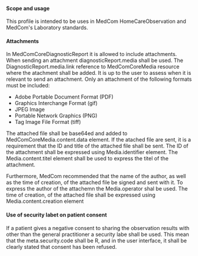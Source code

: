 #### Scope and usage
This profile is intended to be uses in  MedCom HomeCareObservation and MedCom's Laboratory standards. 

#### Attachments 
In MedComCoreDiagnosticReport it is allowed to include attachments. When sending an attachment diagnosticReport.media shall be used. The DiagnosticReport.media.link reference to MedComCoreMedia resource where the atachment shall be added. 
It is up to the user to assess when it is relevant to send an attachment. 
Only an attachment of the following formats must be included: 

* Adobe Portable Document Format (PDF)
* Graphics Interchange Format (gif)
* JPEG Image
* Portable Network Graphics (PNG)
* Tag Image File Format (tiff)

The attached file shall be base64ed and added to MedComCoreMedia.content.data element.
If the atached file are sent, it is a requirement that the ID and title of the attached file shall be sent.
The ID of the attachment shall be expressed using Media.identifier element.
The Media.content.titel element shall be used to express the titel of the attachment. 

Furthermore, MedCom recommended that the name of the author, as well as the time of creation, of the attached file be signed and sent with it.
To express the author of the attachemn the Media.operator shal be used.
The time of creation, of the attached file shall be expressed using Media.content.creation element  


#### Use of security labet on patient consent 
If a patient gives a negative consent to sharing the observation results with other than the general practitioner a security labe shall be used. 
This mean that the meta.security.code shall be R, and in the user interface, it shall be clearly stated that consent has been refused. 
